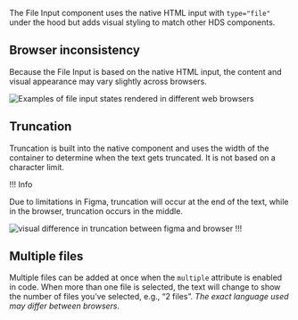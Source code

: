 The File Input component uses the native HTML input with `type="file"` under the hood but adds visual styling to match other HDS components.

## Browser inconsistency

Because the File Input is based on the native HTML input, the content and visual appearance may vary slightly across browsers.

![Examples of file input states rendered in different web browsers](/assets/components/form/file-input/file-input-browsers.png)

## Truncation

Truncation is built into the native component and uses the width of the container to determine when the text gets truncated. It is not based on a character limit. 

!!! Info

Due to limitations in Figma, truncation will occur at the end of the text, while in the browser, truncation occurs in the middle. 

![visual difference in truncation between figma and browser](/assets/components/form/file-input/file-input-truncation.png)
!!!

## Multiple files

Multiple files can be added at once when the `multiple` attribute is enabled in code. When more than one file is selected, the text will change to show the number of files you’ve selected, e.g., “2 files”. *The exact language used may differ between browsers.*
